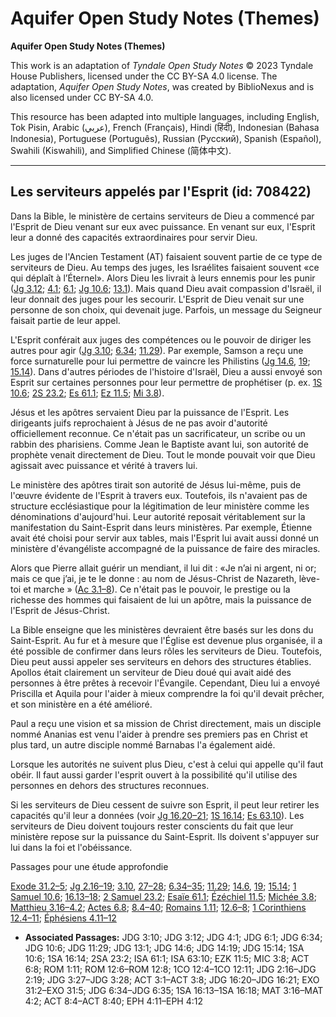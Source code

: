 # Aquifer Open Study Notes (Themes)

**Aquifer Open Study Notes (Themes)**

This work is an adaptation of *Tyndale Open Study Notes* © 2023 Tyndale House Publishers, licensed under the CC BY\-SA 4\.0 license. The adaptation, *Aquifer Open Study Notes*, was created by BiblioNexus and is also licensed under CC BY\-SA 4\.0\.

This resource has been adapted into multiple languages, including English, Tok Pisin, Arabic (عربي), French (Français), Hindi (हिंदी), Indonesian (Bahasa Indonesia), Portuguese (Português), Russian (Русский), Spanish (Español), Swahili (Kiswahili), and Simplified Chinese (简体中文).



--------------------------------

## Les serviteurs appelés par l'Esprit (id: 708422)

Dans la Bible, le ministère de certains serviteurs de Dieu a commencé par l'Esprit de Dieu venant sur eux avec puissance. En venant sur eux, l'Esprit leur a donné des capacités extraordinaires pour servir Dieu.

Les juges de l'Ancien Testament (AT) faisaient souvent partie de ce type de serviteurs de Dieu. Au temps des juges, les Israélites faisaient souvent «ce qui déplaît à l’Éternel». Alors Dieu les livrait à leurs ennemis pour les punir ([Jg 3\.12](https://ref.ly/Judg3:12); [4\.1](https://ref.ly/Judg4:1); [6\.1](https://ref.ly/Judg6:1); [Jg 10\.6](https://ref.ly/Judg10:6); [13\.1](https://ref.ly/Judg13:1)). Mais quand Dieu avait compassion d'Israël, il leur donnait des juges pour les secourir. L'Esprit de Dieu venait sur une personne de son choix, qui devenait juge. Parfois, un message du Seigneur faisait partie de leur appel.

L'Esprit conférait aux juges des compétences ou le pouvoir de diriger les autres pour agir ([Jg 3\.10](https://ref.ly/Judg3:10); [6\.34](https://ref.ly/Judg6:34); [11\.29](https://ref.ly/Judg11:29)). Par exemple, Samson a reçu une force surnaturelle pour lui permettre de vaincre les Philistins ([Jg 14\.6](https://ref.ly/Judg14:6), [19](https://ref.ly/Judg14:19); [15\.14](https://ref.ly/Judg15:14)). Dans d'autres périodes de l'histoire d'Israël, Dieu a aussi envoyé son Esprit sur certaines personnes pour leur permettre de prophétiser (p. ex. [1S 10\.6](https://ref.ly/1Sam10:6); [2S 23\.2](https://ref.ly/2Sam23:2); [Es 61\.1](https://ref.ly/Isa61:1); [Ez 11\.5](https://ref.ly/Ezek11:5); [Mi 3\.8](https://ref.ly/Mic3:8)). 

Jésus et les apôtres servaient Dieu par la puissance de l'Esprit. Les dirigeants juifs reprochaient à Jésus de ne pas avoir d'autorité officiellement reconnue. Ce n'était pas un sacrificateur, un scribe ou un rabbin des pharisiens. Comme Jean le Baptiste avant lui, son autorité de prophète venait directement de Dieu. Tout le monde pouvait voir que Dieu agissait avec puissance et vérité à travers lui.

Le ministère des apôtres tirait son autorité de Jésus lui\-même, puis de l'œuvre évidente de l'Esprit à travers eux. Toutefois, ils n'avaient pas de structure ecclésiastique pour la légitimation de leur ministère comme les dénominations d'aujourd'hui. Leur autorité reposait véritablement sur la manifestation du Saint\-Esprit dans leurs ministères. Par exemple, Étienne avait été choisi pour servir aux tables, mais l'Esprit lui avait aussi donné un ministère d'évangéliste accompagné de la puissance de faire des miracles.

Alors que Pierre allait guérir un mendiant, il lui dit : «Je n’ai ni argent, ni or; mais ce que j’ai, je te le donne : au nom de Jésus\-Christ de Nazareth, lève\-toi et marche » ([Ac 3\.1–8](https://ref.ly/Acts3:1-Acts3:8)). Ce n'était pas le pouvoir, le prestige ou la richesse des hommes qui faisaient de lui un apôtre, mais la puissance de l'Esprit de Jésus\-Christ.

La Bible enseigne que les ministères devraient être basés sur les dons du Saint\-Esprit. Au fur et à mesure que l'Église est devenue plus organisée, il a été possible de confirmer dans leurs rôles les serviteurs de Dieu. Toutefois, Dieu peut aussi appeler ses serviteurs en dehors des structures établies. Apollos était clairement un serviteur de Dieu doué qui avait aidé des personnes à être prêtes à recevoir l'Évangile. Cependant, Dieu lui a envoyé Priscilla et Aquila pour l'aider à mieux comprendre la foi qu'il devait prêcher, et son ministère en a été amélioré. 

Paul a reçu une vision et sa mission de Christ directement, mais un disciple nommé Ananias est venu l'aider à prendre ses premiers pas en Christ et plus tard, un autre disciple nommé Barnabas l'a également aidé. 

Lorsque les autorités ne suivent plus Dieu, c'est à celui qui appelle qu'il faut obéir. Il faut aussi garder l'esprit ouvert à la possibilité qu'il utilise des personnes en dehors des structures reconnues.

Si les serviteurs de Dieu cessent de suivre son Esprit, il peut leur retirer les capacités qu'il leur a données (voir [Jg 16\.20–21](https://ref.ly/Judg16:20-Judg16:21); [1S 16\.14](https://ref.ly/1Sam16:14); [Es 63\.10](https://ref.ly/Isa63:10)). Les serviteurs de Dieu doivent toujours rester conscients du fait que leur ministère repose sur la puissance du Saint\-Esprit. Ils doivent s'appuyer sur lui dans la foi et l'obéissance.

Passages pour une étude approfondie

[Exode 31\.2–5](https://ref.ly/Exod31:2-Exod31:5); [Jg 2\.16–19](https://ref.ly/Judg2:16-Judg2:19); [3\.10](https://ref.ly/Judg3:10), [27–28](https://ref.ly/Judg3:27-Judg3:28); [6\.34–35](https://ref.ly/Judg6:34-Judg6:35); [11\.29](https://ref.ly/Judg11:29); [14\.6](https://ref.ly/Judg14:6), [19](https://ref.ly/Judg14:19); [15\.14](https://ref.ly/Judg15:14); [1 Samuel 10\.6](https://ref.ly/1Sam10:6); [16\.13–18](https://ref.ly/1Sam16:13-1Sam16:18); [2 Samuel 23\.2](https://ref.ly/2Sam23:2); [Esaïe 61\.1](https://ref.ly/Isa61:1); [Ézéchiel 11\.5](https://ref.ly/Ezek11:5); [Michée 3\.8](https://ref.ly/Mic3:8); [Matthieu 3\.16–4\.2](https://ref.ly/Matt3:16-Matt4:2); [Actes 6\.8](https://ref.ly/Acts6:8); [8\.4–40](https://ref.ly/Acts8:4-Acts8:40); [Romains 1\.11](https://ref.ly/Rom1:11); [12\.6–8](https://ref.ly/Rom12:6-Rom12:8); [1 Corinthiens 12\.4–11](https://ref.ly/1Cor12:4-1Cor12:11); [Éphésiens 4\.11–12](https://ref.ly/Eph4:11-Eph4:12)

* **Associated Passages:** JDG 3:10; JDG 3:12; JDG 4:1; JDG 6:1; JDG 6:34; JDG 10:6; JDG 11:29; JDG 13:1; JDG 14:6; JDG 14:19; JDG 15:14; 1SA 10:6; 1SA 16:14; 2SA 23:2; ISA 61:1; ISA 63:10; EZK 11:5; MIC 3:8; ACT 6:8; ROM 1:11; ROM 12:6–ROM 12:8; 1CO 12:4–1CO 12:11; JDG 2:16–JDG 2:19; JDG 3:27–JDG 3:28; ACT 3:1–ACT 3:8; JDG 16:20–JDG 16:21; EXO 31:2–EXO 31:5; JDG 6:34–JDG 6:35; 1SA 16:13–1SA 16:18; MAT 3:16–MAT 4:2; ACT 8:4–ACT 8:40; EPH 4:11–EPH 4:12

